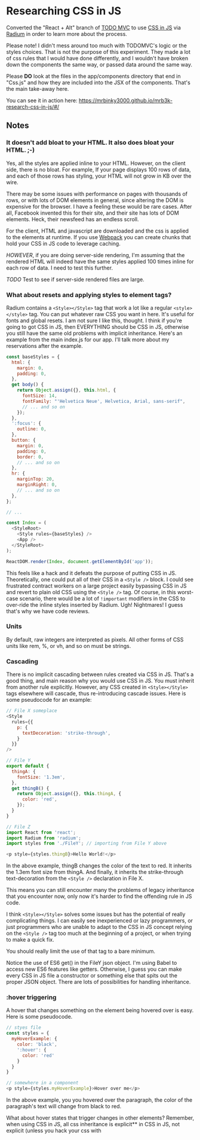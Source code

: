 # Researching CSS in JS
Converted the "React + Alt" branch of  [TODO MVC](http://todomvc.com/examples/react/#/) to use [CSS in JS](https://vimeo.com/116209150) via [Radium](https://formidable.com/open-source/radium/) in order to learn more about the process.

Please note! I didn't mess around too much with TODOMVC's logic or the styles choices.  That is not the purpose of this experiment.  They made a lot of css rules that I would have done differently, and I wouldn't have broken down the components the same way, or passed data around the same way.

Please __DO__ look at the files in the app/components directory that end in "Css.js" and how they are included into the JSX of the components.  That's the main take-away here.

You can see it in action here: https://mrbinky3000.github.io/mrb3k-research-css-in-js/#/
## Notes
### It doesn't add bloat to your HTML.  It also does bloat your HTML. ;-)
Yes, all the styles are applied inline to your HTML. However, on the client side, there is no bloat. For example, If your page displays 100 rows of data, and each of those rows has styling, your HTML will not grow in KB over the wire.

There may be some issues with performance on pages with thousands of rows, or with lots of DOM elements in general, since altering the DOM is expensive for the browser.  I have a feeling these would be rare cases.  After all, Facebook invented this for their site, and their site has lots of DOM elements.  Heck, their newsfeed has an endless scroll.

For the client, HTML and javascript are downloaded and the css is applied to the elements at runtime.  If you use [Webpack](https://webpack.github.io/) you can create chunks that hold your CSS in JS code to leverage caching.

*HOWEVER*, if you are doing server-side rendering, I'm assuming that the rendered HTML will indeed have the same styles applied 100 times inline for each row of data.  I need to test this further.

*TODO* Test to see if server-side rendered files are large.
### What about resets and applying styles to element tags?
Radium contains a `<Style></Style>` tag that work a lot like a regular `<style></style>` tag. You can put whatever raw CSS you want in here. It's useful for fonts and global resets. I am not sure I like this, thought.  I think if you're going to got CSS in JS, then EVERYTHING should be CSS in JS, otherwise you still have the same old problems with implicit inheritance.  Here's an example from the main index.js for our app.  I'll talk more about my reservations after the example.

```javascript
const baseStyles = {
  html: {
    margin: 0,
    padding: 0,
  },
  get body() {
    return Object.assign({}, this.html, {
      fontSize: 14,
      fontFamily: "'Helvetica Neue', Helvetica, Arial, sans-serif",
      // ... and so on
    });
  },
  ':focus': {
    outline: 0,
  },
  button: {
    margin: 0,
    padding: 0,
    border: 0,
    // ... and so on
  },
  hr: {
    marginTop: 20,
    marginRight: 0,
    // ... and so on
  },
};

// ...

const Index = (
  <StyleRoot>
    <Style rules={baseStyles} />
    <App />
  </StyleRoot>
);

ReactDOM.render(Index, document.getElementById('app'));
```
This feels like a hack and it defeats the purpose of putting CSS in JS.  Theoretically, one could put all of their CSS in a `<Style />` block.  I could see frustrated contract workers on a large project easily bypassing CSS in JS and revert to plain old CSS using the `<Style />` tag. Of course, in this worst-case scenario, there would be a lot of `!important` modifiers in the CSS to over-ride the inline styles inserted by Radium.  Ugh!  Nightmares! I guess that's why we have code reviews.
### Units
By default, raw integers are interpreted as pixels.  All other forms of CSS units like rem, %, or vh, and so on must be strings.
### Cascading
There is no implicit cascading between rules created via CSS in JS.  That's a good thing, and main reason why you would use CSS in JS. You must inherit from another rule explicitly.  However, any CSS created in `<Style></Style>` tags elsewhere will cascade, thus re-introducing cascade issues. Here is some pseudocode for an example:
```javascript
// File X someplace
<Style
  rules={{
    p: {
      textDecoration: 'strike-through',
    }
  }}
/>

// File Y
export default {
  thingA: {
    fontSize: '1.3em',
  },
  get thingB() {
    return Object.assign({}, this.thingA, {
      color: 'red',
    });
  }
}

// File Z
import React from 'react';
import Radium from 'radium';
import styles from './FileY'; // importing from File Y above

<p style={styles.thingB}>Hello World!</p>
```
In the above example, thingB changes the color of the text to red.  It inherits the 1.3em font size from thingA. And finally, it inherits the strike-through text-decoration from the `<Style />` declaration in File X.

This means you can still encounter many the problems of legacy inheritance that you encounter now, only now it's harder to find the offending rule in JS code.  

I think `<Style></Style>` solves some issues but has the potential of really complicating things. I can easily see inexperienced or lazy programmers, or just programmers who are unable to adapt to the CSS in JS concept relying on the `<Style />` tag too much at the beginning of a project, or when trying to make a quick fix.

You should really limit the use of that tag to a bare minimum.

Notice the use of ES6 get() in the FileY json object. I'm using Babel to access new ES6 features like getters. Otherwise, I guess you can make every CSS in JS file a constructor or something else that spits out the proper JSON object.  There are lots of possibilities for handling inheritance.
### :hover triggering
A hover that changes something on the element being hovered over is easy.  Here is some pseudocode.
```javascript
// styes file
const styles = {
  myHoverExample: {
    color: 'black',
    ':hover': {
      color: 'red'
    }
  }
}

// somewhere in a component
<p style={styles.myHoverExample}>Hover over me</p>
```
In the above example, you you hovered over the paragraph, the color of the paragraph's text will change from black to red.  

What about hover states that trigger changes in other elements? Remember, when using CSS in JS, all css inheritance is explicit** in CSS in JS, not explicit (unless you hack your css with <Style />, see previous section)

This seem like it might be a stumbling block for folks.  The key is to stop thinking about CSS as CSS and start thinking of it as React code. Once you accept that your CSS is now code, this concept is easy to grasp. React components have a `this.state` property.  Radium has a `getState` method so that you can query the hover state of an element.

Here is an example of a hover triggering changes in a target element.

** See notes about using the `<Style />` tag.
```javascript

// your CSS in JS file...
const styles = {
  trigger: {
    ':hover': {}, // tell radium to track this state, used below
  },
  target: {
    display: 'none'
  }
  targetHover {
    display: 'block'
  }
}

// in your React component's JSX
export default Class Example extends React.component {

  // ... code

  render() {
    return (
      <div>
        <div>
          <p styles={styles.trigger}>Hover over me, I am the trigger!</p>
        </div>
        <div>
          Lorem Ipsum Dolor
        </div>
        <div
          style={[
            styles.target,
            Radium.getState(this.state, 'unique identifier', ':hover') && styles.targetHover
          ]}
        >
          Hey, I am the target!!
        </div>        
      </div>
    )
  }
}
```
In the example above, you can tap into the Radium API and use it, along with state, to trigger style changes on elements way off on other branches in the DOM.

Don't forget you can also trigger stuff based on `:active` and `:visited`.  That's cool.  You can conditionally show or hide stuff based on if they've already visited a link during the current session without using cookies or local storage.  Neat!

You can find more information on the Radium api and the getState method [here](https://github.com/FormidableLabs/radium/tree/master/docs/api#getstate).
### :before and :after and other pseudo elements.
At the time of this experiment Radium did not support all of the pseudo elements.  It does support `:hover`, `:active`, and `:visited` but not `:before` and `:after`.  Since :before occurs before the element in question, they suggest just adding span or div element before the current element and assign a style to that element.  Similarly, they recommend you Add a div after for :after.

This can be a pain for elements that are repeated a lot.

__There are two workarounds:__
#### 1) Use the Style Tag
Radium has a `<Style></Style>` React component that allows you to insert regular CSS into a page.  They Style component can be restricted so that it only applies rules to a particular DOM element and it's children (aka, scoped CSS, aka CSS module).  Notice the use of the "scopeSelector" attribute on the Style component.
```javascript
<div style={styles.todoapp} className="todoapp">
  <Style
    scopeSelector=".todoapp"
    rules={{
      '::-webkit-input-placeholder': {
        fontStyle: 'italic',
        fontWeight: 300,
        color: '#e6e6e6',
      },
      '::-moz-placeholder': {
        fontStyle: 'italic',
        fontWeight: 300,
        color: '#e6e6e6',
      },
      '::input-placeholder': {
        fontStyle: 'italic',
        fontWeight: 300,
        color: '#e6e6e6',
      },
    }}
  />
  <header className="header">
    <h1 style={styles.todoappH1}>todos</h1>
    <input
      style={styles.newTodo}
      placeholder="What needs to be done?"
      value={this.state.newTodo}
      onKeyDown={this.handleNewTodoKeyDown.bind(this)}
      onChange={this.handleChange.bind(this)}
      autoFocus
    />
  </header>
  // ...
</div>
```
#### 2) Abstract the process into a component
Convert a DOM element that uses before and after pseudo elements into a component that inserts the before and after elements for you. This can be a pain if you have to refactor in the future.
## Conclusions
I've seen some really ugly sass mixins trying to emulate javascript.  CSS in JS eliminates that nightmare.  You are actually programming CSS and can leverage everything that the JavaScript language has to offer: modules, classes, IIFE's, loops, everything.  It would be easy to program a grid system.

CSS in JS also eliminates dead CSS.  You'll never have dead CSS since JS minimizers eliminate dead code.  You can use tools like webpack and code chunking to split out the CSS in JS code and cache it long-term.

__My gut says "nope for now", but I still might use it__

All-in-all, the lack of support for before, after, first-child and last-child  pseudo elements is a deal-breaker for me and Radium.  I realize that first-child, last-child, nth-child can all be handled programmatically in the javascript. Perhaps you can abstract this into some iterator javascript class or helper function.  

__Basically, I'd have to make a new library of, what are essentially mixins, to abstract out all these common issues.  Perhaps someone has already made this?  A list of useful CSS in JS utility methods similar in nature to a library like underscore?__

There is good news  a new CSS in JS library called [Aphrodite](https://github.com/Khan/aphrodite) that seems to handle before, after, global fonts, and it works on isomorphic apps (aka apps that render in the client and on the server. aka sever-side rendering).
